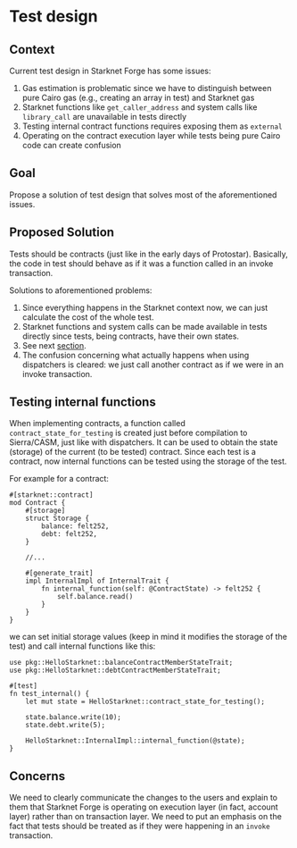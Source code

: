 # Test design

## Context

Current test design in Starknet Forge has some issues:
1. Gas estimation is problematic since we have to distinguish between pure Cairo gas
(e.g., creating an array in test) and Starknet gas
2. Starknet functions like `get_caller_address` and system calls like `library_call` are unavailable in tests directly 
3. Testing internal contract functions requires exposing them as `external`
4. Operating on the contract execution layer while tests being pure Cairo code can create confusion

## Goal

Propose a solution of test design that solves most of the aforementioned issues.

## Proposed Solution

Tests should be contracts (just like in the early days of Protostar).
Basically, the code in test should behave as if it was a function called in an invoke transaction.

Solutions to aforementioned problems:
1. Since everything happens in the Starknet context now, we can just calculate the cost of the whole test. 
2. Starknet functions and system calls can be made available in tests directly since tests, being contracts, have their own states.
3. See next [section](#testing-internal-functions).
4. The confusion concerning what actually happens when using dispatchers is cleared: we just call another contract as if we were in an invoke transaction.

## Testing internal functions

When implementing contracts, a function called `contract_state_for_testing` is created just before compilation to Sierra/CASM, just like with dispatchers.
It can be used to obtain the state (storage) of the current (to be tested) contract. Since each test is a contract, now internal functions can be tested
using the storage of the test.

For example for a contract:

```cairo
#[starknet::contract]
mod Contract {
    #[storage]
    struct Storage {
        balance: felt252, 
        debt: felt252,
    }
    
    //...
    
    #[generate_trait]
    impl InternalImpl of InternalTrait {
        fn internal_function(self: @ContractState) -> felt252 {
            self.balance.read()
        }
    }
}
```

we can set initial storage values (keep in mind it modifies the storage of the test) and call internal functions like this:

```cairo
use pkg::HelloStarknet::balanceContractMemberStateTrait;
use pkg::HelloStarknet::debtContractMemberStateTrait;

#[test]
fn test_internal() {
    let mut state = HelloStarknet::contract_state_for_testing();

    state.balance.write(10);
    state.debt.write(5);
    
    HelloStarknet::InternalImpl::internal_function(@state);
}
```

## Concerns

We need to clearly communicate the changes to the users and explain to them that Starknet Forge is operating on
execution layer (in fact, account layer) rather than on transaction layer. We need to put an emphasis on the fact
that tests should be treated as if they were happening in an `invoke` transaction.
